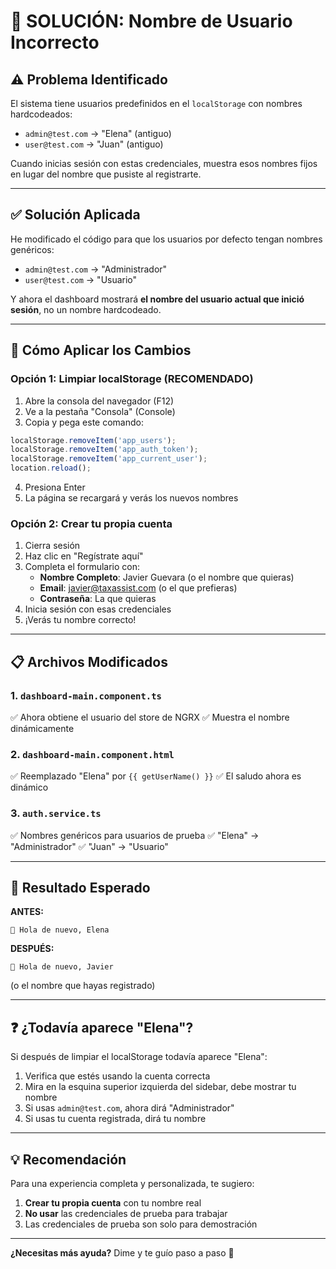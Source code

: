 # 🔧 SOLUCIÓN: Nombre de Usuario Incorrecto

## ⚠️ Problema Identificado

El sistema tiene usuarios predefinidos en el `localStorage` con nombres hardcodeados:
- `admin@test.com` → "Elena" (antiguo)
- `user@test.com` → "Juan" (antiguo)

Cuando inicias sesión con estas credenciales, muestra esos nombres fijos en lugar del nombre que pusiste al registrarte.

---

## ✅ Solución Aplicada

He modificado el código para que los usuarios por defecto tengan nombres genéricos:
- `admin@test.com` → "Administrador"
- `user@test.com` → "Usuario"

Y ahora el dashboard mostrará **el nombre del usuario actual que inició sesión**, no un nombre hardcodeado.

---

## 🚀 Cómo Aplicar los Cambios

### Opción 1: Limpiar localStorage (RECOMENDADO)

1. Abre la consola del navegador (F12)
2. Ve a la pestaña "Consola" (Console)
3. Copia y pega este comando:

```javascript
localStorage.removeItem('app_users');
localStorage.removeItem('app_auth_token');
localStorage.removeItem('app_current_user');
location.reload();
```

4. Presiona Enter
5. La página se recargará y verás los nuevos nombres

### Opción 2: Crear tu propia cuenta

1. Cierra sesión
2. Haz clic en "Regístrate aquí"
3. Completa el formulario con:
   - **Nombre Completo**: Javier Guevara (o el nombre que quieras)
   - **Email**: javier@taxassist.com (o el que prefieras)
   - **Contraseña**: La que quieras
4. Inicia sesión con esas credenciales
5. ¡Verás tu nombre correcto!

---

## 📋 Archivos Modificados

### 1. `dashboard-main.component.ts`
✅ Ahora obtiene el usuario del store de NGRX
✅ Muestra el nombre dinámicamente

### 2. `dashboard-main.component.html`
✅ Reemplazado "Elena" por `{{ getUserName() }}`
✅ El saludo ahora es dinámico

### 3. `auth.service.ts`
✅ Nombres genéricos para usuarios de prueba
✅ "Elena" → "Administrador"
✅ "Juan" → "Usuario"

---

## 🎯 Resultado Esperado

**ANTES:**
```
👋 Hola de nuevo, Elena
```

**DESPUÉS:**
```
👋 Hola de nuevo, Javier
```
(o el nombre que hayas registrado)

---

## ❓ ¿Todavía aparece "Elena"?

Si después de limpiar el localStorage todavía aparece "Elena":

1. Verifica que estés usando la cuenta correcta
2. Mira en la esquina superior izquierda del sidebar, debe mostrar tu nombre
3. Si usas `admin@test.com`, ahora dirá "Administrador"
4. Si usas tu cuenta registrada, dirá tu nombre

---

## 💡 Recomendación

Para una experiencia completa y personalizada, te sugiero:

1. **Crear tu propia cuenta** con tu nombre real
2. **No usar** las credenciales de prueba para trabajar
3. Las credenciales de prueba son solo para demostración

---

**¿Necesitas más ayuda?** Dime y te guío paso a paso 🚀
